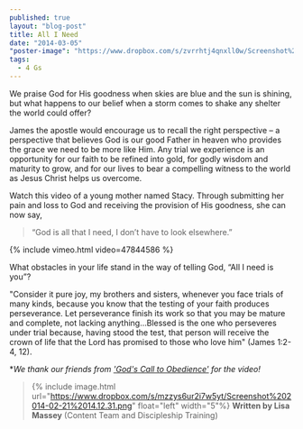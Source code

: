 ```yaml
---
published: true
layout: "blog-post"
title: All I Need
date: "2014-03-05"
"poster-image": "https://www.dropbox.com/s/zvrrhtj4qnxll0w/Screenshot%202014-02-25%2010.10.32.png"
tags: 
  - 4 Gs
---
```


We praise God for His goodness when skies are blue and the sun is shining, but what happens to our belief when a storm comes to shake any shelter the world could offer?  

James the apostle would encourage us to recall the right perspective – a perspective that believes God is our good Father in heaven who provides the grace we need to be more like Him.  Any trial we experience is an opportunity for our faith to be refined into gold, for godly wisdom and maturity to grow, and for our lives to bear a compelling witness to the world as Jesus Christ helps us overcome.  

Watch this video of a young mother named Stacy.  Through submitting her pain and loss to God and receiving the provision of His goodness, she can now say, 

>“God is all that I need, I don’t have to look elsewhere.”

{% include vimeo.html video=47844586 %}

What obstacles in your life stand in the way of telling God, “All I need is you”?

"Consider it pure joy, my brothers and sisters, whenever you face trials of many kinds, because you know that the testing of your faith produces perseverance.  Let perseverance finish its work so that you may be mature and complete, not lacking anything…Blessed is the one who perseveres under trial because, having stood the test, that person will receive the crown of life that the Lord has promised to those who love him" (James 1:2-4, 12).

**We thank our friends from <a href="http://ctoministries.org/Default.aspx" target="_blank">'God's Call to Obedience'</a> for the video!*

>{% include image.html url="https://www.dropbox.com/s/mzzys6ur2i7w5yt/Screenshot%202014-02-21%2014.12.31.png" float="left" width="5"%} **Written by Lisa Massey** (Content Team and Discipleship Training)